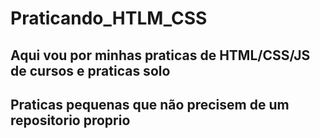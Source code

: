 # Praticando_HTLM_CSS
## Aqui vou por minhas praticas de HTML/CSS/JS de cursos e praticas solo
## Praticas pequenas que não precisem de um repositorio proprio
